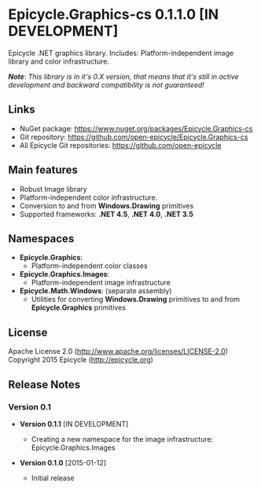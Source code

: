 # Epicycle.Graphics-cs 0.1.1.0 [IN DEVELOPMENT]
Epicycle .NET graphics library. Includes: Platform-independent image library and color infrastructure.

***Note***: *This library is in it's 0.X version, that means that it's still in active development and backward compatibility is not guaranteed!*

## Links
* NuGet package: https://www.nuget.org/packages/Epicycle.Graphics-cs
* Git repository: https://github.com/open-epicycle/Epicycle.Graphics-cs
* All Epicycle Git repositories: https://github.com/open-epicycle

## Main features
* Robust Image library
* Platform-independent color infrastructure.
* Conversion to and from **Windows.Drawing** primitives
* Supported frameworks: **.NET 4.5**, **.NET 4.0**, **.NET 3.5**

## Namespaces
* **Epicycle.Graphics**:
  * Platform-independent color classes
* **Epicycle.Graphics.Images**:
  * Platform-independent image infrastructure
* **Epicycle.Math.Windows**: (separate assembly)
  * Utilities for converting **Windows.Drawing** primitives to and from **Epicycle.Graphics** primitives

## License
Apache License 2.0 (http://www.apache.org/licenses/LICENSE-2.0)
Copyright 2015 Epicycle (http://epicycle.org)

## Release Notes
### Version 0.1 

* **Version 0.1.1** [IN DEVELOPMENT]
  * Creating a new namespace for the image infrastructure: Epicycle.Graphics.Images

* **Version 0.1.0** [2015-01-12]
  * Initial release
